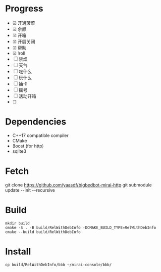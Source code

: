 # Progress
- ☑ 开通菠菜
- ☑ 余额
- ☑ 开箱
- ☑ 开启关闭
- ☑ 帮助
- ☑ !roll
- ☐ 禁烟
- ☐ 天气
- ☐ 吃什么
- ☐ 玩什么
- ☐ 抽卡
- ☐ 摇号
- ☐ 活动开箱
- ☐ 


# Dependencies
- C++17 compatible compiler
- CMake
- Boost (for http)
- sqlite3


# Fetch
git clone https://github.com/yaasdf/bigbedbot-mirai-http
git submodule update --init --recursive


# Build
```shell
mkdir build
cmake -S . -B build/RelWithDebInfo -DCMAKE_BUILD_TYPE=RelWithDebInfo
cmake --build build/RelWithDebInfo
```

# Install
```shell
cp build/RelWithDebInfo/bbb ~/mirai-console/bbb/
```